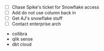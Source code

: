 - [ ] Chase Spike's ticket for Snowflake access
- [ ] Add do not use column back in 
- [ ] Get AJ's snowflake stuff
- [ ] Contact enterprise arch 

- collibra 
- qlik sense
- dbt cloud 